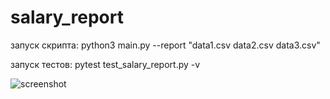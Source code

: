 # salary_report
запуск скрипта: python3 main.py --report "data1.csv data2.csv data3.csv"

запуск тестов: pytest test_salary_report.py -v

![screenshot](https://github.com/user-attachments/assets/96048771-90e2-4d57-a9d1-d48350ed9b95)
